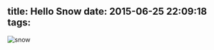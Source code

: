 title: Hello Snow
date: 2015-06-25 22:09:18
tags:
---

![snow](https://assets-cdn.github.com/images/icons/emoji/unicode/2764.png)